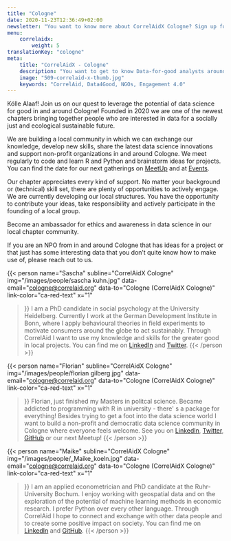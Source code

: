 ```yaml
---
title: "Cologne"
date: 2020-11-23T12:36:49+02:00
newsletter: "You want to know more about CorrelAidX Cologne? Sign up for our Newsletter!"
menu: 
    correlaidx:
        weight: 5
translationKey: "cologne"
meta:
    title: "CorrelAidX - Cologne"
    description: "You want to get to know Data-for-good analysts around you and use data for social good? In this case, you are interested in CorrelAidX!"
    image: "509-correlaid-x-thumb.jpg"
    keywords: "CorrelAid, Data4Good, NGOs, Engagement 4.0"
---
```


Kölle Alaaf! Join us on our quest to leverage the potential of data science for good in and around Cologne! Founded in 2020 we are one of the newest chapters bringing together people who are interested in data for a socially just and ecological sustainable future.

We are building a local community in which we can exchange our knowledge, develop new skills, share the latest data science innovations and support non-profit organizations in and around Cologne. We meet regularly to code and learn R and Python and brainstorm ideas for projects. You can find the date for our next gatherings on <a href="https://www.meetup.com/de-DE/dataforgood-correlaid-koln">MeetUp</a> and at <a href="https://correlaid.org/de/events/">Events</a>.

Our chapter appreciates every kind of support. No matter your background or (technical) skill set, there are plenty of opportunities to actively engage. We are currently developing our local structures. You have the opportunity to contribute your ideas, take responsibility and actively participate in the founding of a local group. 

Become an ambassador for ethics and awareness in data science in our local chapter community.

If you are an NPO from in and around Cologne that has ideas for a project or that just has some interesting data that you don’t quite know how to make use of, please reach out to us.




{{< person 
    name="Sascha"
    subline="CorrelAidX Cologne"
    img="/images/people/sascha kuhn.jpg"
    data-email="cologne@correlaid.org"
    data-to="Cologne (CorrelAidX Cologne)"
    link-color="ca-red-text"
    x="1"
>}}
I am a PhD candidate in social psychology at the University Heidelberg. Currently I work at the German Development Institute in Bonn, where I apply behavioural theories in field experiments to motivate consumers around the globe to act sustainably. Through CorrelAid I want to use my knowledge and skills for the greater good in local projects. You can find me on <a href="https://www.linkedin.com/in/sascha-kuhn-aa586b153/">LinkedIn</a> and <a href="https://twitter.com/Kuhn__Sascha">Twitter</a>.
{{< /person >}}

{{< person 
    name="Florian"
    subline="CorrelAidX Cologne"
    img="/images/people/florian gilberg.jpg"
    data-email="cologne@correlaid.org"
    data-to="Cologne (CorrelAidX Cologne)"
    link-color="ca-red-text"
    x="1"
>}}
Florian, just finished my Masters in politcal science. Became addicted to programming with R in university - there' s a package for everything! Besides trying to get a foot into the data science world I want to build a non-profit and democratic data science community in Cologne where everyone feels welcome. See you on <a href="https://www.linkedin.com/in/florian-gilberg/">LinkedIn</a>, <a href="https://twitter.com/Studentenfutter">Twitter</a>, <a href="https://github.com/Studentenfutter">GitHub</a> or our next Meetup!
{{< /person >}}

{{< person 
    name="Maike"
    subline="CorrelAidX Cologne"
    img="/images/people/_Maike_koeln.jpg"
    data-email="cologne@correlaid.org"
    data-to="Cologne (CorrelAidX Cologne)"
    link-color="ca-red-text"
    x="1"
>}}
I am an applied econometrician and PhD candidate at the Ruhr-University Bochum. I enjoy working with geospatial data and on the exploration of the potential of machine learning methods in economic research. I prefer Python over every other language. Through CorrelAid I hope to connect and exchange with other data people and to create some positive impact on society. You can find me on <a href="http://www.linkedin.com/in/maike-metz-peeters-107775118">LinkedIn</a> and <a href=https://github.com/maikemp>GitHub</a>.
{{< /person >}}



